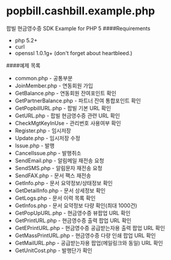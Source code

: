 popbill.cashbill.example.php
==============================

팝빌 현금영수증 SDK Example for PHP 5
####Requirements
+ php 5.2+
+ curl
+ openssl 1.0.1g+ (don't forget about heartbleed.)

####예제 목록
+ common.php  - 공통부분
+ JoinMember.php  - 연동회원 가입
+ GetBalance.php  - 연동회원 잔여포인트 확인
+ GetPartnerBalance.php - 파트너 잔여 통합포인트 확인
+ GetPopbillURL.php - 팝빌 기본 URL 확인
+ GetURL.php  - 팝빌 현금영수증 관련 URL 확인
+ CheckMgtKeyInUse  - 관리번호 사용여부 확인
+ Register.php  - 임시저장
+ Update.php  - 임시저장 수정
+ Issue.php - 발행
+ CancelIssue.php - 발행취소
+ SendEmail.php - 알림메일 재전송 요청
+ SendSMS.php - 알림문자 재전송 요청
+ SendFAX.php - 문서 팩스 재전송
+ GetInfo.php - 문서 요약정보/상태정보 확인
+ GetDetailInfo.php - 문서 상세정보 확인
+ GetLogs.php -  문서 이력 목록 확인
+ GetInfos.php  - 문서 요약정보 다량 확인(최대 1000건)
+ GetPopUpURL.php - 현금영수증 뷰팝업 URL 확인
+ GetPrintURL.php - 현금영수증 출력 팝업 URL 확인
+ GetEPrintURL.php - 현금영수증 공급받는자용 출력 팝업 URL 확인
+ GetMassPrintURL.php - 현금영수증 다량 인쇄 팝업 URL 확인
+ GetMailURL.php  - 공급받는자용 팝업(메일링크와 동일) URL 확인
+ GetUnitCost.php - 발행단가 확인